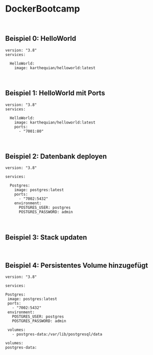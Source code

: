 # DockerBootcamp

<br>

## Beispiel 0: HelloWorld 
````
version: "3.8"
services:

  HelloWorld:
    image: karthequian/helloworld:latest
````

<br>

## Beispiel 1: HelloWorld mit Ports
```
version: "3.8"
services:

  HelloWorld:
    image: karthequian/helloworld:latest
    ports:
      - "7001:80"
```

<br>

## Beispiel 2: Datenbank deployen
```
version: "3.8"

services: 

  Postgres:
    image: postgres:latest            
    ports:
      - "7002:5432"
    environment:
      POSTGRES_USER: postgres         
      POSTGRES_PASSWORD: admin
````

<br>

## Beispiel 3: Stack updaten

<br>

## Beispiel 4: Persistentes Volume hinzugefügt
   ```
version: "3.8"

services: 

  Postgres:
    image: postgres:latest            
    ports:
      - "7002:5432"
    environment:
      POSTGRES_USER: postgres         
      POSTGRES_PASSWORD: admin

    volumes:
      - postgres-data:/var/lib/postgresql/data

volumes:
  postgres-data:
```
